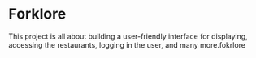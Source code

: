 # Forklore
This project is all about building a user-friendly interface for displaying, accessing the restaurants, logging in the user, and many more.fokrlore
